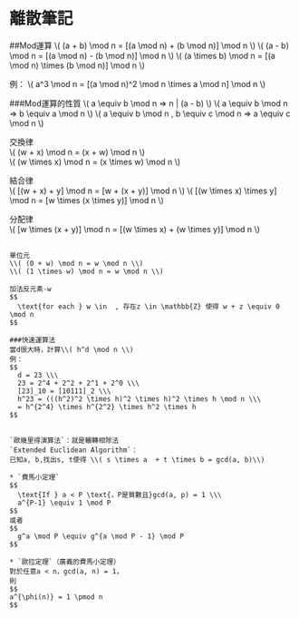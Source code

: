 # 離散筆記

##Mod運算
\\( (a + b) \mod n = [(a \mod n) + (b \mod n)] \mod n \\)
\\( (a - b) \mod n = [(a \mod n) - (b \mod n)] \mod n \\)
\\( (a \times b) \mod n = [(a \mod n) \times (b \mod n)] \mod n \\)

例：
\\( a^3 \mod n = [(a \mod n)^2 \mod n \times a \mod n] \mod n \\)

###Mod運算的性質
\\( a \equiv b \mod n => n | (a - b) \\)
\\( a \equiv b \mod n => b \equiv a \mod n \\)
\\( a \equiv b \mod n , b \equiv c \mod n => a \equiv c \mod n \\)

交換律  
\\( (w + x) \mod n = (x + w) \mod n \\)  
\\( (w \times x) \mod n = (x \times w) \mod n \\)

結合律  
\\( [(w + x) + y] \mod n = [w + (x + y)] \mod n \\)
\\( [(w \times x) \times y] \mod n = [w \times (x \times y)] \mod n \\)

分配律  
\\( [w \times (x + y)] \mod n = [(w \times x) + (w \times y)] \mod n \\)
~~~ \( [w + (x \times y)] \mod n = [(w + x) \times (w + y)] \mod n \) ~~~ 筆記有誤 

單位元  
\\( (0 + w) \mod n = w \mod n \\)
\\( (1 \times w) \mod n = w \mod n \\)

加法反元素-w  
$$
  \text{for each } w \in  , 存在z \in \mathbb{Z} 使得 w + z \equiv 0 \mod n
$$

###快速運算法
當d很大時，計算\\( h^d \mod n \\)
例：
$$
  d = 23 \\\
  23 = 2^4 + 2^2 + 2^1 + 2^0 \\\
  [23]_10 = [10111]_2 \\\
  h^23 = (((h^2)^2 \times h)^2 \times h)^2 \times h \mod n \\\
  = h^{2^4} \times h^{2^2} \times h^2 \times h
$$


`歐幾里得演算法`：就是輾轉相除法  
`Extended Euclidean Algorithm`：
已知a, b,找出s, t使得 \\( s \times a  + t \times b = gcd(a, b)\\)

* `費馬小定理`
$$
  \text{If } a < P \text{，P是質數且}gcd(a, p) = 1 \\\
  a^{P-1} \equiv 1 \mod P 
$$
或者
$$
  g^a \mod P \equiv g^{a \mod P - 1} \mod P
$$

* `歐拉定理`（廣義的費馬小定理）
對於任意a < n，gcd(a, n) = 1，
則
$$
a^{\phi(n)} = 1 \pmod n
$$
